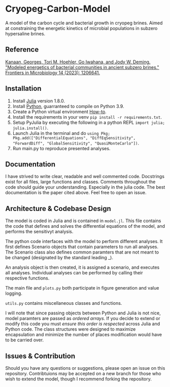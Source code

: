 # Cryopeg-Carbon-Model
A model of the carbon cycle and bacterial growth in cryopeg brines. Aimed at constraining the energetic kinetics of microbial populations in subzero hypersaline brines.

## Reference
[Kanaan, Georges, Tori M. Hoehler, Go Iwahana, and Jody W. Deming. "Modeled energetics of bacterial communities in ancient subzero brines." Frontiers in Microbiology 14 (2023): 1206641.](https://www.frontiersin.org/articles/10.3389/fmicb.2023.1206641/full)

## Installation
1. Install [Julia](https://julialang.org/downloads/) version 1.8.0.
2. Install [Python](https://www.python.org/downloads/), guarranteed to compile on Python 3.9.
3. Create a Python virtual environment [How-to](https://docs.python.org/3/library/venv.html).
4. Install the requirements in your venv `pip install -r requirements.txt`.
5. Setup PyJulia by executing the following in a python REPL `import julia; julia.install()`.
6. Launch Julia in the terminal and do `using Pkg; Pkg.add(["DifferentialEquations", "DiffEqSensitivity", "ForwardDiff", "GlobalSensitivity", "QuasiMonteCarlo"])`.
7. Run main.py to reproduce presented analyses.

## Documentation
I have strived to write clear, readable and well commented code. Docstrings exist for all files, large functions and classes. 
Comments throughout the code should guide your understanding. Especially in the julia code.
The best documentation is the paper cited above. Feel free to open an issue.

## Architecture & Codebase Design
The model is coded in Julia and is contained in `model.jl`. This file contains the code that defines and solves the differential equations of the model, and performs the sensitivyt analysis.

The python code interfaces with the model to perform different analyses. It first defines Scenario objects that contain parameters to run all analyses. The Scenario class also defines common paramters that are not meant to be changed (designated by the standard leading _).

An analysis object is then created, it is assigned a scenario, and executes all analyses. Individual analyses can be performed by calling their respective functions.

The main file and `plots.py` both participate in figure generation and value logging. 

`utils.py` contains miscellaneous classes and functions.

I will note that since passing objects between Python and Julia is not nice, model paramters are passed as *ordered arrays*. If you decide to extend or modify this code you must *ensure this order is respected* across Julia and Python code. The class structures were designed to maximize encapsulation and minimize the number of places modification would have to be carried over.

## Issues & Contribution
Should you have any questions or suggestions, please open an issue on this repository. Contribtuions may be accepted on a new branch for those who wish to extend the model, though I recommend forking the repository.
